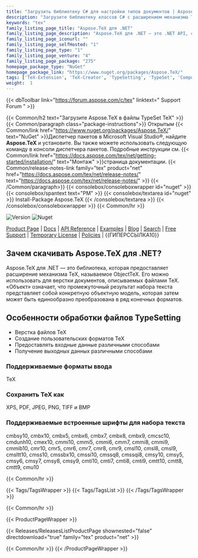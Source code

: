 ```yaml
---
title: "Загрузить библиотеку C# для настройки типов документов | Aspose.TeX API"
description: "Загрузите библиотеку классов C# с расширением механизма TeX для верстки файлов TeX через .NET API. Конвертируйте TeX в XPS, PDF, JPEG, PNG, TIFF, BMP. Поддерживает встроенные шрифты."
keywords: "tex"
family_listing_page_title: "Aspose.TeX для .NET"
family_listing_page_description: "Aspose.TeX для .NET — это .NET API, созданный для того, чтобы разработчики могли создавать приложения для набора файлов TeX. Aspose.TeX для .NET реализован с использованием C# и может использоваться с любым языком .NET, таким как C#, VB.NET и J# и т. д. Его можно интегрировать с любым типом приложений, будь то веб-приложение ASP.NET или приложение Windows. ."
family_listing_page_iconurl: ""
family_listing_page_selfHosted: "1"
family_listing_page_type: "1"
family_listing_page_venture: "4"
family_listing_page_package: "275"
homepage_package_type: "NuGet"
homepage_package_link: "https://www.nuget.org/packages/Aspose.TeX/"
tags: ['TeX-Extension', 'TeX-Creator', 'TypeSetting', 'TypeSet', 'Component', 'PNG', 'TIFF', 'BMP', 'ZIP', 'Azure', 'Windows', 'API', 'Library']
weight:  1
---
```


{{< dbToolbar link="https://forum.aspose.com/c/tex" linktext=" Support Forum " >}}

{{< Common/h2 text="Загрузите Aspose.TeX в файлы TypeSet TeX"  >}}
{{< Common/paragraph class="package-instructions">}}
Открытым
{{< Common/link href="https://www.nuget.org/packages/Aspose.TeX/" text="NuGet"  >}}Диспетчер пакетов в Microsoft Visual Studio®, найдите <b>Aspose.TeX</b> и установите. Вы также можете использовать следующую команду в консоли диспетчера пакетов. Подробные инструкции см.
{{< Common/link href="https://docs.aspose.com/tex/net/getting-started/installation/" text="Монтаж"  >}}страница документации.
{{< Common/release-notes-link family="tex" product="net" href="https://docs.aspose.com/tex/net/release-notes/" text="https://docs.aspose.com/tex/net/release-notes/"  >}}
{{< /Common/paragraph>}}
{{< consolebox/consoleboxwrapper id="nuget" >}}
       {{< consolebox/spantext text="PM" >}}
       {{< consolebox/textarea id="nuget" >}} Install-Package Aspose.TeX {{< /consolebox/textarea >}}
{{< /consolebox/consoleboxwrapper >}}
{{< Common/hr >}}

![Version](https://img.shields.io/nuget/v/Aspose.Total) ![Nuget](https://img.shields.io/nuget/dt/Aspose.Total?label=nuget%20downloads)

[Product Page](https://products.aspose.com/total/net/) | [Docs](https://docs.aspose.com/total/net/) | [API Reference](https://reference.aspose.com/) | [Examples](http://aspose.github.io) | [Blog](https://blog.aspose.com/category/total/) | [Search](https://search.aspose.com/) | [Free Support](https://forum.aspose.com/) | [Temporary License](https://purchase.aspose.com/temporary-license) | [Policies](https://purchase.aspose.com/policies) | {{ГИПЕРССЫЛКА10}}

## Зачем скачивать Aspose.TeX для .NET?

Aspose.TeX для .NET — это библиотека, которая предоставляет расширение механизма TeX, называемое ObjectTeX. Его можно использовать для верстки документов, описываемых файлами TeX. «Объект» означает, что промежуточный результат набора текста представляет собой конкретную объектную модель, которая затем может быть единообразно преобразована в ряд конечных форматов.

## Особенности обработки файлов TypeSetting

- Верстка файлов ТеХ
- Создание пользовательских форматов ТеХ
- Предоставлять входные данные различными способами
- Получение выходных данных различными способами

### Поддерживаемые форматы ввода

ТеХ

### Сохранить TeX как

XPS, PDF, JPEG, PNG, TIFF и BMP

### Поддерживаемые встроенные шрифты для набора текста

cmbsy10, cmbx10, cmbx5, cmbx6, cmbx7, cmbx8, cmbx9, cmcsc10, cmdunh10, cmex10, cmmi10, cmmi5, cmmi6, cmm7, cmmi8, cmmi9, cmmib10, cmr10, cmr5, cmr6, cmr7, cmr8, cmr9, cmsl10, cmsl8, cmsl9, cmsltt10, cmss10, cmssbx10, cmssi10, cmssq8, cmssqi8, cmsy10, cmsy5, cmsy6, cmsy7, cmsy8, cmsy9, cmti10, cmti7, cmti8, cmti9, cmtt10, cmtt8, cmtt9, cmu10

{{< Common/hr >}}

{{< Tags/TagsWrapper >}}
 {{< Tags/TagsList >}}
{{< /Tags/TagsWrapper >}}

{{< Common/hr >}}

{{< ProductPageWrapper >}}
<!-- ReleasesListProductPage-->
   {{< Releases/ReleasesListProductPage shownested="false"  directdownload="true" family="tex" product="net" >}}
<!-- /ReleasesListProductPage-->
{{< Common/hr >}}
{{< /ProductPageWrapper >}}

